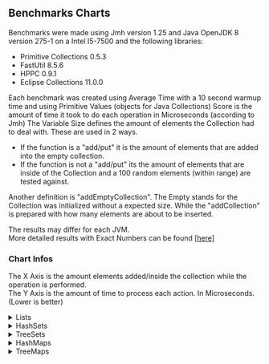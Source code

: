 ## Benchmarks Charts

Benchmarks were made using Jmh version 1.25 and Java OpenJDK 8 version 275-1 on a Intel I5-7500 and the following libraries:
- Primitive Collections 0.5.3
- FastUtil 8.5.6
- HPPC 0.9.1
- Eclipse Collections 11.0.0
   
Each benchmark was created using Average Time with a 10 second warmup time and using Primitive Values (objects for Java Collections)
Score is the amount of time it took to do each operation in Microseconds (according to Jmh)
The Variable Size defines the amount of elements the Collection had to deal with.
These are used in 2 ways.
- If the function is a "add/put" it is the amount of elements that are added into the empty collection.
- If the function is not a "add/put" its the amount of elements that are inside of the Collection and a 100 random elements (within range) are tested against.

Another definition is "addEmptyCollection". The Empty stands for the Collection was initialized without a expected size.
While the "addCollection" is prepared with how many elements are about to be inserted.
   
The results may differ for each JVM.    
More detailed results with Exact Numbers can be found [[here]](BENCHMARKS.md)

### Chart Infos
The X Axis is the amount elements added/inside the collection while the operation is performed.   
The Y Axis is the amount of time to process each action. In Microseconds. (Lower is better)

<details>
<summary>Lists</summary>
<p>

## Add

![image](charts/lists/add.png)

## AddEmpty

![image](charts/lists/addEmpty.png)

## For Loop

![image](charts/lists/iterateForLoop.png)

## Remove

![image](charts/lists/remove.png)

## To Array

![image](charts/lists/toArray.png)

</p>
</details>

<details>
<summary>HashSets</summary>
<p>

## Add

![image](charts/sets/add.png)

## AddEmpty

![image](charts/sets/addEmpty.png)

## Contains

![image](charts/sets/contains.png)

## For Loop

![image](charts/sets/iterateForLoop.png)

## Remove

![image](charts/sets/remove.png)

## To Array

![image](charts/sets/toArray.png)

</p>
</details>

<details>
<summary>TreeSets</summary>
<p>

## Add

![image](charts/tree-sets/add.png)

## Contains

![image](charts/tree-sets/contains.png)

## For Loop

![image](charts/tree-sets/iterateForLoop.png)

## Remove

![image](charts/tree-sets/remove.png)

## To Array

![image](charts/tree-sets/toArray.png)

</p>
</details>

<details>
<summary>HashMaps</summary>
<p>

## Put

![image](charts/maps/put.png)

## PutEmpty

![image](charts/maps/putEmpty.png)

## Contains Key

![image](charts/maps/containsKey.png)

## For Each

![image](charts/maps/forEach.png)

## Clone

![image](charts/maps/clone.png)

## Get

![image](charts/maps/get.png)

## Get Or Default

![image](charts/maps/getOrDefault.png)

## Remove

![image](charts/maps/remove.png)

</p>
</details>

<details>
<summary>TreeMaps</summary>
<p>

## Put

![image](charts/tree-maps/put.png)

## Contains Key

![image](charts/tree-maps/containsKey.png)

## For Each

![image](charts/tree-maps/forEach.png)

## Clone

![image](charts/tree-maps/clone.png)

## Get

![image](charts/tree-maps/get.png)

## Get Or Default

![image](charts/tree-maps/getOrDefault.png)

## Remove

![image](charts/tree-maps/remove.png)

</p>
</details>
